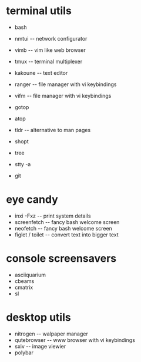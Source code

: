 
# terminal utils

- bash
- nmtui			-- network configurator
- vimb			-- vim like web browser
- tmux			-- terminal multiplexer
- kakoune		-- text editor
- ranger		-- file manager with vi keybindings
- vifm			-- file manager with vi keybindings
- gotop
- atop

- tldr			-- alternative to man pages
- shopt
- tree
- stty -a
- git

# eye candy

- inxi -Fxz		-- print system details
- screenfetch		-- fancy bash welcome screen
- neofetch		-- fancy bash welcome screen
- figlet / toilet	-- convert text into bigger text

# console screensavers

- asciiquarium
- cbeams
- cmatrix
- sl

# desktop utils

- nitrogen		-- walpaper manager
- qutebrowser		-- www browser with vi keybindings
- sxiv			-- image viewier
- polybar

